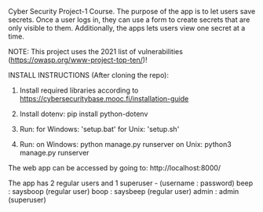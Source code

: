 Cyber Security Project-1 Course. The purpose of the app is to let users save secrets. Once a user logs in, they can use a form to create secrets that are only visible to them. Additionally, the apps lets users view one secret at a time.

NOTE: This project uses the 2021 list of vulnerabilities (https://owasp.org/www-project-top-ten/)!


INSTALL INSTRUCTIONS (After cloning the repo):

1. Install required libraries according to https://cybersecuritybase.mooc.fi/installation-guide
   
2. Install dotenv: 
  	pip install python-dotenv

3. Run:
  	for Windows: 'setup.bat' 
  	for Unix: 'setup.sh'

4. Run: 
  	on Windows: python manage.py runserver 
  	on Unix: python3 manage.py runserver


The web app can be accessed by going to: http://localhost:8000/

The app has 2 regular users and 1 superuser - (username : password)
	beep : saysboop (regular user)
	boop : saysbeep (regular user)
  admin : admin (superuser)
